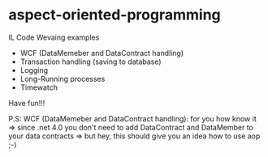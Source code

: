 # aspect-oriented-programming

IL Code Wevaing examples
  - WCF (DataMemeber and DataContract handling)
  - Transaction handling (saving to database)
  - Logging
  - Long-Running processes
  - Timewatch
  
  
Have fun!!!

P.S: WCF (DataMemeber and DataContract handling): for you how know it => since .net 4.0 you don't need to add DataContract and DataMember to your data contracts => but hey, this should give you an idea how to use aop ;-)
